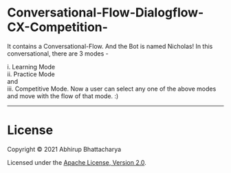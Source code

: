 # Conversational-Flow-Dialogflow-CX-Competition-
It contains a Conversational-Flow. And the Bot is named Nicholas!
In this conversational, there are 3 modes - 

i. Learning Mode  
ii. Practice Mode   
      and   
iii. Competitive Mode. 
Now a user can select any one of the above modes and move with the flow of that mode. :) 

---

# License
Copyright © 2021 Abhirup Bhattacharya

Licensed under the [Apache License, Version 2.0](LICENSE).
